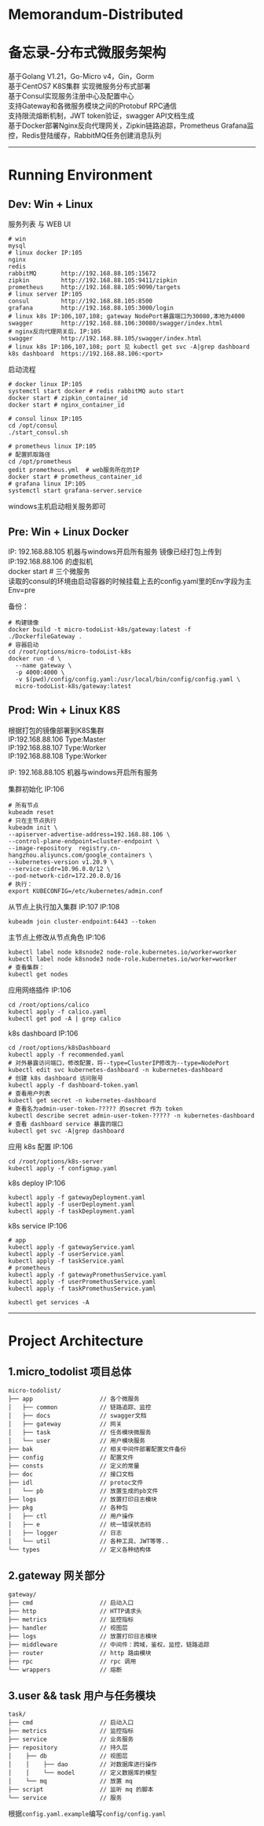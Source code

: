 # Memorandum-Distributed
# 备忘录-分布式微服务架构

基于Golang V1.21，Go-Micro v4，Gin，Gorm  
基于CentOS7 K8S集群 实现微服务分布式部署  
基于Consul实现服务注册中心及配置中心  
支持Gateway和各微服务模块之间的Protobuf RPC通信  
支持限流熔断机制，JWT token验证，swagger API文档生成  
基于Docker部署Nginx反向代理网关，Zipkin链路追踪，Prometheus Grafana监控，Redis登陆缓存，RabbitMQ任务创建消息队列  

****

# Running Environment

## Dev: Win + Linux
  服务列表 与 WEB UI
```shell
# win
mysql 
# linux docker IP:105
nginx
redis   
rabbitMQ       http://192.168.88.105:15672
zipkin         http://192.168.88.105:9411/zipkin
prometheus     http://192.168.88.105:9090/targets
# linux server IP:105
consul         http://192.168.88.105:8500
grafana        http://192.168.88.105:3000/login
# linux k8s IP:106,107,108; gateway NodePort暴露端口为30080,本地为4000
swagger        http://192.168.88.106:30080/swagger/index.html
# nginx反向代理网关后，IP:105
swagger        http://192.168.88.105/swagger/index.html
# linux k8s IP:106,107,108; port 见 kubectl get svc -A|grep dashboard
k8s dashboard  https://192.168.88.106:<port>
```

  启动流程
```shell
# docker linux IP:105
systemctl start docker # redis rabbitMQ auto start
docker start # zipkin_container_id
docker start # nginx_container_id
```  

```shell
# consul linux IP:105
cd /opt/consul
./start_consul.sh
```

```shell
# prometheus linux IP:105
# 配置抓取路径 
cd /opt/prometheus
gedit prometheus.yml  # web服务所在的IP
docker start # prometheus_container_id
# grafana linux IP:105
systemctl start grafana-server.service
```

windows主机启动相关服务即可

## Pre: Win + Linux Docker
IP: 192.168.88.105 机器与windows开启所有服务
镜像已经打包上传到 IP:192.168.88.106 的虚拟机  
docker start # 三个微服务  
读取的consul的环境由启动容器的时候挂载上去的config.yaml里的Env字段为主  
Env=pre

备份：
```shell
# 构建镜像
docker build -t micro-todoList-k8s/gateway:latest -f ./DockerfileGateway .
# 容器启动
cd /root/options/micro-todoList-k8s
docker run -d \
  --name gateway \
  -p 4000:4000 \
  -v $(pwd)/config/config.yaml:/usr/local/bin/config/config.yaml \
  micro-todoList-k8s/gateway:latest
```  

## Prod: Win + Linux K8S
根据打包的镜像部署到K8S集群  
IP:192.168.88.106  Type:Master  
IP:192.168.88.107  Type:Worker  
IP:192.168.88.108  Type:Worker  

IP: 192.168.88.105 机器与windows开启所有服务  

集群初始化 IP:106
```shell
# 所有节点
kubeadm reset
# 只在主节点执行
kubeadm init \
--apiserver-advertise-address=192.168.88.106 \
--control-plane-endpoint=cluster-endpoint \
--image-repository  registry.cn-hangzhou.aliyuncs.com/google_containers \
--kubernetes-version v1.20.9 \
--service-cidr=10.96.0.0/12 \
--pod-network-cidr=172.20.0.0/16
# 执行：
export KUBECONFIG=/etc/kubernetes/admin.conf
```

从节点上执行加入集群 IP:107 IP:108
```shell
kubeadm join cluster-endpoint:6443 --token
```

主节点上修改从节点角色 IP:106
```shell
kubectl label node k8snode2 node-role.kubernetes.io/worker=worker
kubectl label node k8snode3 node-role.kubernetes.io/worker=worker
# 查看集群：
kubectl get nodes
```

应用网络插件 IP:106
```shell
cd /root/options/calico
kubectl apply -f calico.yaml
kubectl get pod -A | grep calico
```

k8s dashboard IP:106
```shell
cd /root/options/k8sDashboard
kubectl apply -f recommended.yaml
# 对外暴露访问端口，修改配置，将--type=ClusterIP修改为--type=NodePort
kubectl edit svc kubernetes-dashboard -n kubernetes-dashboard
# 创建 k8s dashboard 访问账号
kubectl apply -f dashboard-token.yaml
# 查看用户列表
kubectl get secret -n kubernetes-dashboard
# 查看名为admin-user-token-????? 的secret 作为 token
kubectl describe secret admin-user-token-????? -n kubernetes-dashboard
# 查看 dashboard service 暴露的端口
kubectl get svc -A|grep dashboard
```
应用 k8s 配置 IP:106
```shell
cd /root/options/k8s-server
kubectl apply -f configmap.yaml
```

k8s deploy IP:106
```shell
kubectl apply -f gatewayDeployment.yaml
kubectl apply -f userDeployment.yaml
kubectl apply -f taskDeployment.yaml
```

k8s service IP:106
```shell
# app
kubectl apply -f gatewayService.yaml
kubectl apply -f userService.yaml
kubectl apply -f taskService.yaml
# prometheus
kubectl apply -f gatewayPromethusService.yaml
kubectl apply -f userPromethusService.yaml
kubectl apply -f taskPromethusService.yaml

kubectl get services -A
```

****

# Project Architecture
## 1.micro_todolist 项目总体
```
micro-todolist/
├── app                   // 各个微服务
│   ├── common            // 链路追踪、监控
│   ├── docs              // swagger文档
│   ├── gateway           // 网关
│   ├── task              // 任务模块微服务
│   └── user              // 用户模块服务
├── bak                   // 相关中间件部署配置文件备份
├── config                // 配置文件
├── consts                // 定义的常量
├── doc                   // 接口文档
├── idl                   // protoc文件
│   └── pb                // 放置生成的pb文件
├── logs                  // 放置打印日志模块
├── pkg                   // 各种包
│   ├── ctl               // 用户操作
│   ├── e                 // 统一错误状态码
│   ├── logger            // 日志
│   └── util              // 各种工具、JWT等等..
└── types                 // 定义各种结构体
```

## 2.gateway 网关部分
```
gateway/
├── cmd                   // 启动入口
├── http                  // HTTP请求头
├── metrics               // 监控指标
├── handler               // 视图层
├── logs                  // 放置打印日志模块
├── middleware            // 中间件：跨域，鉴权，监控，链路追踪
├── router                // http 路由模块
├── rpc                   // rpc 调用
└── wrappers              // 熔断
```

## 3.user && task 用户与任务模块
```
task/
├── cmd                   // 启动入口
├── metrics               // 监控指标
├── service               // 业务服务
├── repository            // 持久层
│    ├── db               // 视图层
│    │    ├── dao         // 对数据库进行操作
│    │    └── model       // 定义数据库的模型
│    └── mq               // 放置 mq
├── script                // 监听 mq 的脚本
└── service               // 服务
```


根据`config.yaml.example`编写`config/config.yaml`



